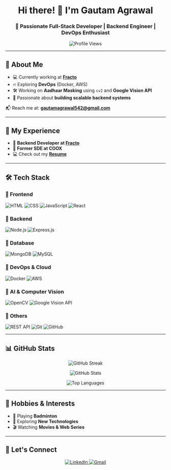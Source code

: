 <h1 align="center">Hi there! 👋 I'm Gautam Agrawal</h1>
<h3 align="center">🚀 Passionate Full-Stack Developer | Backend Engineer | DevOps Enthusiast</h3>

<p align="center">
  <img src="https://komarev.com/ghpvc/?username=agrawal542&label=Profile%20Views&color=0e75b6&style=flat" alt="Profile Views" />
</p>

---

## 🚀 About Me  

- 💻 Currently working at **[Fracto](https://www.linkedin.com/company/fractotech/about/)**  
- 🔥 Exploring **DevOps** (Docker, AWS)  
- 🛠️ Working on **Aadhaar Masking** using `cv2` and **Google Vision API**  
- 🎯 Passionate about **building scalable backend systems**  

📬 Reach me at: **gautamagrawal542@gmail.com**  

---

## 📄 My Experience  

- 💼 **Backend Developer at [Fracto](https://www.linkedin.com/company/fractotech/about/)**  
- 🔹 **Former SDE at COOX**  
- 💻 Check out my **[Resume](https://drive.google.com/file/d/1IHIcZT0AzFYMXhXTsn2O5xed0ZevXNCI/view?usp=drive_link)**  

---

## 🛠️ Tech Stack  

### 🔹 Frontend  
![HTML](https://img.shields.io/badge/-HTML5-E34F26?style=flat&logo=html5&logoColor=white)
![CSS](https://img.shields.io/badge/-CSS3-1572B6?style=flat&logo=css3&logoColor=white)
![JavaScript](https://img.shields.io/badge/-JavaScript-F7DF1E?style=flat&logo=javascript&logoColor=black)
![React](https://img.shields.io/badge/-React-61DAFB?style=flat&logo=react&logoColor=black)

### 🔹 Backend  
![Node.js](https://img.shields.io/badge/-Node.js-339933?style=flat&logo=node.js&logoColor=white)
![Express.js](https://img.shields.io/badge/-Express.js-000000?style=flat&logo=express&logoColor=white)

### 🔹 Database  
![MongoDB](https://img.shields.io/badge/-MongoDB-47A248?style=flat&logo=mongodb&logoColor=white)
![MySQL](https://img.shields.io/badge/-MySQL-4479A1?style=flat&logo=mysql&logoColor=white)

### 🔹 DevOps & Cloud  
![Docker](https://img.shields.io/badge/-Docker-2496ED?style=flat&logo=docker&logoColor=white)
![AWS](https://img.shields.io/badge/-AWS-232F3E?style=flat&logo=amazon-aws&logoColor=white)

### 🔹 AI & Computer Vision  
![OpenCV](https://img.shields.io/badge/-OpenCV-5C3EE8?style=flat&logo=opencv&logoColor=white)
![Google Vision API](https://img.shields.io/badge/-Google%20Vision%20API-4285F4?style=flat&logo=google&logoColor=white)

### 🔹 Others  
![REST API](https://img.shields.io/badge/-REST%20API-005571?style=flat&logo=rest&logoColor=white)
![Git](https://img.shields.io/badge/-Git-F05032?style=flat&logo=git&logoColor=white)
![GitHub](https://img.shields.io/badge/-GitHub-181717?style=flat&logo=github&logoColor=white)

---

## 📊 GitHub Stats  

<p align="center">
  <img src="https://github-readme-streak-stats.herokuapp.com?user=agrawal542&theme=radical&hide_border=true" alt="GitHub Streak" />
</p>

<p align="center">
  <img src="https://github-readme-stats.vercel.app/api?username=agrawal542&show_icons=true&theme=radical&hide_border=true" alt="GitHub Stats" />
</p>

<p align="center">
  <img src="https://github-readme-stats.vercel.app/api/top-langs/?username=agrawal542&layout=compact&theme=radical&hide_border=true" alt="Top Languages" />
</p>

---

## 🎯 Hobbies & Interests  

- 🏸 Playing **Badminton**  
- 🚀 Exploring **New Technologies**  
- 🎬 Watching **Movies & Web Series**  

---

## 🔗 Let's Connect  

<p align="center">
  <a href="https://www.linkedin.com/in/gautam-agrawal-563739227/" target="_blank">
    <img src="https://img.shields.io/badge/LinkedIn-0A66C2?style=for-the-badge&logo=linkedin&logoColor=white" alt="LinkedIn">
  </a>
  <a href="mailto:gautamagrawal542@gmail.com">
    <img src="https://img.shields.io/badge/Gmail-D14836?style=for-the-badge&logo=gmail&logoColor=white" alt="Gmail">
  </a>
</p>
